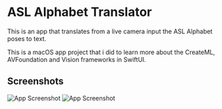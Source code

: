 # ASL Alphabet Translator
This is an app that translates from a live camera input the ASL Alphabet poses to text.

This is a macOS app project that i did to learn more about the CreateML, AVFoundation and Vision frameworks in SwiftUI.

## Screenshots

![App Screenshot]([https://github.com/bilegentile/Sudokun/blob/main/Sudokun/screenshots/board_dark.PNG](https://github.com/bilegentile/ASL-Alphabet-Translator/blob/main/screenshots/A_screen.png))
![App Screenshot]([https://github.com/bilegentile/ASL-Alphabet-Translator/blob/main/screenshots/L_screen.png])
